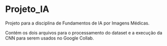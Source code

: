 # Projeto_IA
Projeto para a disciplina de Fundamentos de IA por Imagens Médicas.

Contém os dois arquivos para o processamento do dataset e a execução da CNN para serem usados no Google Collab.
